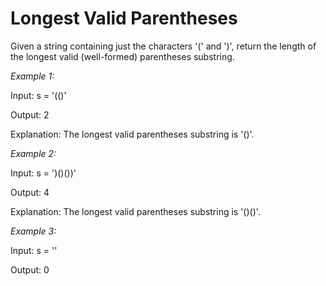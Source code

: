 # Longest Valid Parentheses

Given a string containing just the characters '(' and ')',
return the length of the longest valid (well-formed) parentheses substring.
 
*Example 1:*

Input: s = '(()'

Output: 2

Explanation: The longest valid parentheses substring is '()'.

*Example 2:*

Input: s = ')()())'

Output: 4

Explanation: The longest valid parentheses substring is '()()'.

*Example 3:*

Input: s = ''

Output: 0